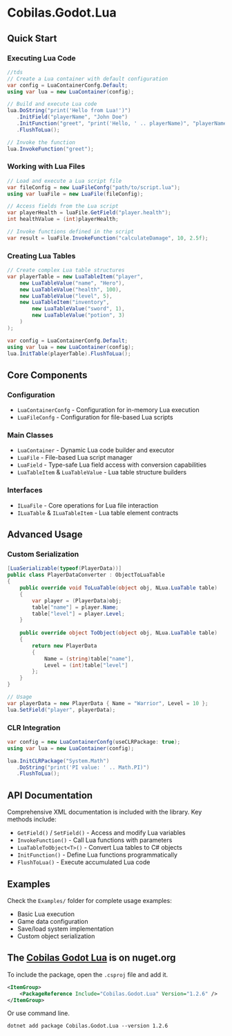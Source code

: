 # Cobilas.Godot.Lua
## Quick Start
### Executing Lua Code

```csharp
//tds
// Create a Lua container with default configuration
var config = LuaContainerConfg.Default;
using var lua = new LuaContainer(config);

// Build and execute Lua code
lua.DoString("print('Hello from Lua!')")
   .InitField("playerName", "John Doe")
   .InitFunction("greet", "print('Hello, ' .. playerName)", "playerName")
   .FlushToLua();

// Invoke the function
lua.InvokeFunction("greet");
```

### Working with Lua Files

```csharp
// Load and execute a Lua script file
var fileConfig = new LuaFileConfg("path/to/script.lua");
using var luaFile = new LuaFile(fileConfig);

// Access fields from the Lua script
var playerHealth = luaFile.GetField("player.health");
int healthValue = (int)playerHealth;

// Invoke functions defined in the script
var result = luaFile.InvokeFunction("calculateDamage", 10, 2.5f);
```

### Creating Lua Tables

```csharp
// Create complex Lua table structures
var playerTable = new LuaTableItem("player",
    new LuaTableValue("name", "Hero"),
    new LuaTableValue("health", 100),
    new LuaTableValue("level", 5),
    new LuaTableItem("inventory",
        new LuaTableValue("sword", 1),
        new LuaTableValue("potion", 3)
    )
);

var config = LuaContainerConfg.Default;
using var lua = new LuaContainer(config);
lua.InitTable(playerTable).FlushToLua();
```

## Core Components

### Configuration
- `LuaContainerConfg` - Configuration for in-memory Lua execution
- `LuaFileConfg` - Configuration for file-based Lua scripts

### Main Classes
- `LuaContainer` - Dynamic Lua code builder and executor
- `LuaFile` - File-based Lua script manager
- `LuaField` - Type-safe Lua field access with conversion capabilities
- `LuaTableItem` & `LuaTableValue` - Lua table structure builders

### Interfaces
- `ILuaFile` - Core operations for Lua file interaction
- `ILuaTable` & `ILuaTableItem` - Lua table element contracts

## Advanced Usage

### Custom Serialization

```csharp
[LuaSerializable(typeof(PlayerData))]
public class PlayerDataConverter : ObjectToLuaTable
{
    public override void ToLuaTable(object obj, NLua.LuaTable table)
    {
        var player = (PlayerData)obj;
        table["name"] = player.Name;
        table["level"] = player.Level;
    }
    
    public override object ToObject(object obj, NLua.LuaTable table)
    {
        return new PlayerData
        {
            Name = (string)table["name"],
            Level = (int)table["level"]
        };
    }
}

// Usage
var playerData = new PlayerData { Name = "Warrior", Level = 10 };
lua.SetField("player", playerData);
```

### CLR Integration

```csharp
var config = new LuaContainerConfg(useCLRPackage: true);
using var lua = new LuaContainer(config);

lua.InitCLRPackage("System.Math")
   .DoString("print('PI value: ' .. Math.PI)")
   .FlushToLua();
```

## API Documentation

Comprehensive XML documentation is included with the library. Key methods include:

- `GetField()` / `SetField()` - Access and modify Lua variables
- `InvokeFunction()` - Call Lua functions with parameters
- `LuaTableToObject<T>()` - Convert Lua tables to C# objects
- `InitFunction()` - Define Lua functions programmatically
- `FlushToLua()` - Execute accumulated Lua code

## Examples

Check the `Examples/` folder for complete usage examples:
- Basic Lua execution
- Game data configuration
- Save/load system implementation
- Custom object serialization

## The [Cobilas Godot Lua](https://www.nuget.org/packages/Cobilas.Godot.Lua/) is on nuget.org
To include the package, open the `.csproj` file and add it.
```xml
<ItemGroup>
	<PackageReference Include="Cobilas.Godot.Lua" Version="1.2.6" />
</ItemGroup>
```
Or use command line.
```
dotnet add package Cobilas.Godot.Lua --version 1.2.6
```